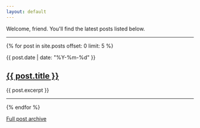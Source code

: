 ```yaml
---
layout: default
---
```


Welcome, friend.
You'll find the latest posts listed below.

---

<div class="listing">
   {% for post in site.posts offset: 0 limit: 5 %}
   <div class="post">
      <p class="date">{{ post.date | date: "%Y-%m-%d" }}</p>
      <h2><a href="{{ post.url }}">{{ post.title }}</a></h2>
      <p class="post-summary">{{ post.excerpt }}</p>
   </div>
   <hr>
   {% endfor %}
</div>

[Full post archive](/archive/)
